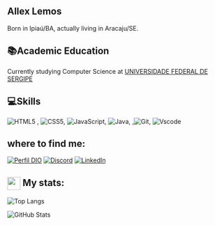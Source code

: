 ## Allex Lemos
Born in Ipiaú/BA, actually living in Aracaju/SE.

## 📚Academic Education
Currently studying Computer Science at [UNIVERSIDADE FEDERAL DE SERGIPE](https://www.ufs.br)

## 💻Skills
![HTML5](https://img.shields.io/badge/HTML5-E34F26?style=for-the-badge&logo=html5&logoColor=white) , ![CSS5](https://img.shields.io/badge/CSS3-1572B6?style=for-the-badge&logo=css3&logoColor=white), 	![JavaScript](https://img.shields.io/badge/JavaScript-F7DF1E?style=for-the-badge&logo=javascript&logoColor=black),
![Java](https://img.shields.io/badge/java-%23ED8B00.svg?style=for-the-badge&logo=openjdk&logoColor=white), ,![Git](https://img.shields.io/badge/GIT-E44C30?style=for-the-badge&logo=git&logoColor=white), ![Vscode](https://img.shields.io/badge/Vscode-007ACC?style=for-the-badge&logo=visual-studio-code&logoColor=white)

## where to find me:
[![Perfil DIO](https://img.shields.io/badge/-Meu%20Perfil%20na%20DIO-30A3DC?style=for-the-badge)](https://www.dio.me/users/allexlemos12) [![Discord](https://img.shields.io/badge/Discord-7289DA?style=for-the-badge&logo=discord&logoColor=white)](https://discord.com/channels/perpetuo12/) [![LinkedIn](https://img.shields.io/badge/LinkedIn-0077B5?style=for-the-badge&logo=linkedin&logoColor=white)](https://www.linkedin.com/in/allex-lemos-b46990246/)

## <img src="https://github.githubassets.com/images/modules/logos_page/GitHub-Mark.png" width="30" style="vertical-align: middle;">      My stats:

![Top Langs](https://github-readme-stats-git-masterrstaa-rickstaa.vercel.app/api/top-langs/?username=lexlemos&layout=compact&bg_color=000&border_color=30A3DC&title_color=E94D5F&text_color=FFF)

![GitHub Stats](https://github-readme-stats.vercel.app/api?username=lexlemos&theme=transparent&bg_color=000&border_color=30A3DC&show_icons=true&icon_color=30A3DC&title_color=E94D5F&text_color=FFF)
